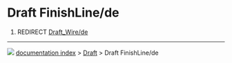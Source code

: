 # Draft FinishLine/de
1.  REDIRECT [Draft_Wire/de](Draft_Wire/de.md)



---
![](images/Right_arrow.png) [documentation index](../README.md) > [Draft](Draft_Workbench.md) > Draft FinishLine/de
